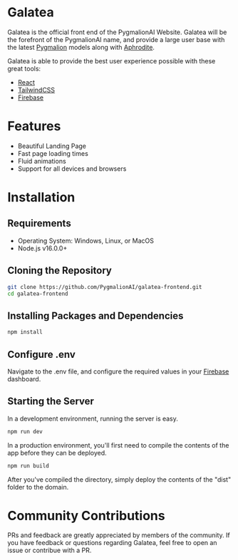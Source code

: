# Galatea

Galatea is the official front end of the PygmalionAI Website. Galatea will be the forefront of the PygmalionAI name, and provide a large user base with the latest [Pygmalion](https://huggingface.co/PygmalionAI) models along with [Aphrodite](https://github.com/PygmalionAI/aphrodite-engine).

Galatea is able to provide the best user experience possible with these great tools:
- [React](https://react.dev/)
- [TailwindCSS](https://tailwindcss.com/)
- [Firebase](https://firebase.google.com/)

# Features
- Beautiful Landing Page 
- Fast page loading times
- Fluid animations
- Support for all devices and browsers

# Installation
## Requirements
- Operating System: Windows, Linux, or MacOS
- Node.js v16.0.0+

## Cloning the Repository
```bash
git clone https://github.com/PygmalionAI/galatea-frontend.git
cd galatea-frontend
```

## Installing Packages and Dependencies
```bash
npm install
```

## Configure .env
Navigate to the .env file, and configure the required values in your [Firebase](https://firebase.google.com/) dashboard.

## Starting the Server
In a development environment, running the server is easy.
```bash
npm run dev
```

In a production environment, you'll first need to compile the contents of the app before they can be deployed.
```bash
npm run build
```

After you've compiled the directory, simply deploy the contents of the "dist" folder to the domain.

# Community Contributions
PRs and feedback are greatly appreciated by members of the community. If you have feedback or questions regarding Galatea, feel free to open an issue or contribue with a PR.